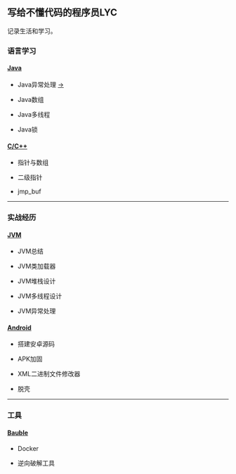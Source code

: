 ## 写给不懂代码的程序员LYC

记录生活和学习。

### 语言学习

#### [Java](./JAVA/index.md)

* Java异常处理 [->](./JAVA/Exception.md)

* Java数组

* Java多线程

* Java锁

#### [C/C++](./C/index.md)

* 指针与数组

* 二级指针

* jmp_buf


--------------------------

### 实战经历

#### [JVM](./JVM/index.md)

* JVM总结

* JVM类加载器

* JVM堆栈设计

* JVM多线程设计

* JVM异常处理

#### [Android](./Android/index.md)

* 搭建安卓源码

* APK加固

* XML二进制文件修改器

* 脱壳


--------------------------

### 工具

#### [Bauble](./Bauble/index.md)

* Docker

* 逆向破解工具

